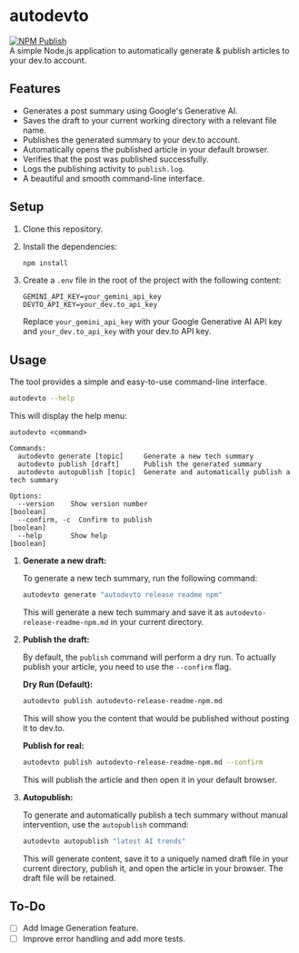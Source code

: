 # autodevto
[![NPM Publish](https://github.com/royhodge812/autodevto/actions/workflows/publish.yml/badge.svg?branch=main)](https://github.com/royhodge812/autodevto/actions/workflows/publish.yml)<br>
A simple Node.js application to automatically generate & publish articles to your dev.to account. 

## Features

*   Generates a post summary using Google's Generative AI.
*   Saves the draft to your current working directory with a relevant file name.
*   Publishes the generated summary to your dev.to account.
*   Automatically opens the published article in your default browser.
*   Verifies that the post was published successfully.
*   Logs the publishing activity to `publish.log`.
*   A beautiful and smooth command-line interface.

## Setup

1.  Clone this repository.

2.  Install the dependencies:

    ```bash
    npm install
    ```

3.  Create a `.env` file in the root of the project with the following content:

    ```
    GEMINI_API_KEY=your_gemini_api_key
    DEVTO_API_KEY=your_dev.to_api_key
    ```

    Replace `your_gemini_api_key` with your Google Generative AI API key and `your_dev.to_api_key` with your dev.to API key.


## Usage

The tool provides a simple and easy-to-use command-line interface.

```bash
autodevto --help
```

This will display the help menu:

```
autodevto <command>

Commands:
  autodevto generate [topic]     Generate a new tech summary
  autodevto publish [draft]      Publish the generated summary
  autodevto autopublish [topic]  Generate and automatically publish a tech summary

Options:
  --version    Show version number                                       [boolean]
  --confirm, -c  Confirm to publish                                      [boolean]
  --help       Show help                                                 [boolean]
```


1.  **Generate a new draft:**

    To generate a new tech summary, run the following command:

    ```bash
    autodevto generate "autodevto release readme npm"
    ```

    This will generate a new tech summary and save it as `autodevto-release-readme-npm.md` in your current directory.


2.  **Publish the draft:**

    By default, the `publish` command will perform a dry run. To actually publish your article, you need to use the `--confirm` flag.

    **Dry Run (Default):**
    ```bash
    autodevto publish autodevto-release-readme-npm.md
    ```
    This will show you the content that would be published without posting it to dev.to.

    **Publish for real:**
    ```bash
    autodevto publish autodevto-release-readme-npm.md --confirm
    ```
    This will publish the article and then open it in your default browser.

3.  **Autopublish:**

    To generate and automatically publish a tech summary without manual intervention, use the `autopublish` command:

    ```bash
    autodevto autopublish "latest AI trends"
    ```
    This will generate content, save it to a uniquely named draft file in your current directory, publish it, and open the article in your browser. The draft file will be retained.

## To-Do
*   [ ] Add Image Generation feature.
*   [ ] Improve error handling and add more tests.
